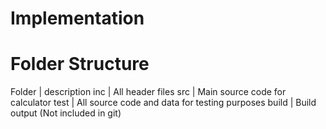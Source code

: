 # Implementation
# Folder Structure
Folder	  |      description
inc	      |    All header files
src	      |    Main source code for calculator
test	  |    All source code and data for testing purposes
build	  |    Build output (Not included in git)